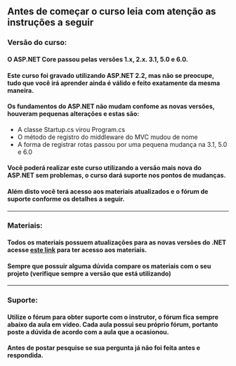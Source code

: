 ## Antes de começar o curso leia com atenção as instruções a seguir

### Versão do curso:

#### O ASP.NET Core passou pelas versões 1.x, 2.x. 3.1, 5.0 e 6.0.
#### Este curso foi gravado utilizando ASP.NET 2.2, mas não se preocupe, tudo que você irá aprender ainda é válido e feito exatamente da mesma maneira.
#### Os fundamentos do ASP.NET não mudam confome as novas versões, houveram pequenas alterações e estas são:
  - A classe Startup.cs virou Program.cs
  - O método de registro do middleware do MVC mudou de nome
  - A forma de registrar rotas passou por uma pequena mudança na 3.1, 5.0 e 6.0

#### Você poderá realizar este curso utilizando a versão mais nova do ASP.NET sem problemas, o curso dará suporte nos pontos de mudanças.
#### Além disto você terá acesso aos materiais atualizados e o fórum de suporte conforme os detalhes a seguir.

--- 

### Materiais:

#### Todos os materiais possuem atualizações para as novas versões do .NET acesse [este link](https://desenvolvedor.io/curso/dominando-o-asp-net-mvc-core/links-materiais) para ter acesso aos materiais.

#### Sempre que possuir alguma dúvida compare os materiais com o seu projeto (verifique sempre a versão que está utilizando)

--- 

### Suporte:

#### Utilize o fórum para obter suporte com o instrutor, o fórum fica sempre abaixo da aula em vídeo. Cada aula possui seu próprio fórum, portanto poste a dúvida de acordo com a aula que a ocasionou.

#### Antes de postar pesquise se sua pergunta já não foi feita antes e respondida.
